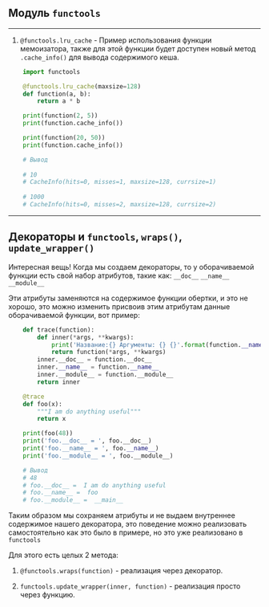 Модуль `functools`
---
---
1) `@functools.lru_cache` - Пример использования функции мемоизатора, 
также для этой функции будет доступен новый метод `.cache_info()`
   для вывода содержимого кеша.
   
```python
    import functools

    @functools.lru_cache(maxsize=128)
    def function(a, b):
        return a * b

    print(function(2, 5))
    print(function.cache_info())

    print(function(20, 50))
    print(function.cache_info())

    # Вывод
     
    # 10
    # CacheInfo(hits=0, misses=1, maxsize=128, currsize=1)
     
    # 1000
    # CacheInfo(hits=0, misses=2, maxsize=128, currsize=2)
```
---

Декораторы и `functools`, `wraps()`, `update_wrapper()`
---
Интересная вещь! Когда мы создаем декораторы, то у оборачиваемой
функции есть свой набор атрибутов, такие как: `__doc__` `__name__`
`__module__`

Эти атрибуты заменяются на содержимое функции обертки, и это не 
хорошо, это можно изменить присвоив этим атрибутам данные 
оборачиваемой функции, вот пример: 

```python
    def trace(function):
        def inner(*args, **kwargs):
            print('Название:{} Аргументы: {} {}'.format(function.__name__, args, kwargs))
            return function(*args, **kwargs)
        inner.__doc__ = function.__doc__
        inner.__name__ = function.__name__
        inner.__module__ = function.__module__
        return inner

    @trace
    def foo(x):
        """I am do anything useful"""
        return x

    print(foo(48))
    print('foo.__doc__ = ', foo.__doc__)
    print('foo.__name__ = ', foo.__name__)
    print('foo.__module__ = ', foo.__module__)

    # Вывод
    # 48
    # foo.__doc__ =  I am do anything useful
    # foo.__name__ =  foo
    # foo.__module__ =  __main__
```

Таким образом мы сохраняем атрибуты и не выдаем внутреннее содержимое 
нашего декоратора, это поведение можно реализовать самостоятельно 
как это было в примере, но это уже реализовано в `functools`

Для этого есть целых 2 метода:

1) `@functools.wraps(function)` - реализация через декоратор.


2) `functools.update_wrapper(inner, function)` - реализация просто 
   через функцию.
